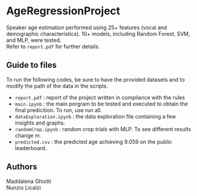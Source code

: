 # AgeRegressionProject
Speaker age estimation performed using 25+ features (vocal and demographic characteristics). 10+ models, including Random Forest, SVM, and MLP, were tested.  
Refer to `report.pdf` for further details.

## Guide to files

To run the following codes, be sure to have the provided datasets and to modify the path of the data in the scripts.

- `report.pdf` : report of the project written in compliance with the rules
- `main.ipynb` : the main porgram to be tested and executed to obtain the final predicition. To run, use run all.
- `dataExploration.ipynb` : the data exploration file containing a few insights and graphs.
- `randomCrop.ipynb` : random crop trials with MLP. To see different results change m.
- `predicted.csv` : the predicted age achieving 9.059 on the public leaderboard.

## Authors

Maddalena Ghiotti  
Nunzio Licalzi
